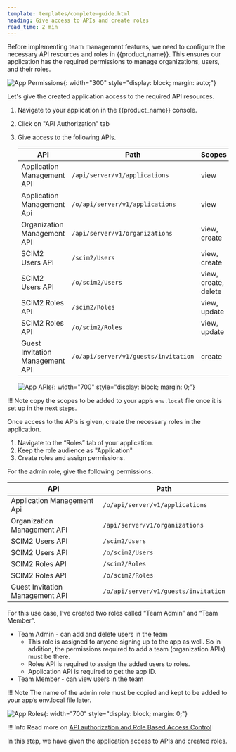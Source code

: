 ```yaml
---
template: templates/complete-guide.html
heading: Give access to APIs and create roles
read_time: 2 min
---
```


Before implementing team management features, we need to configure the necessary API resources and roles in {{product_name}}. This ensures our application has the required permissions to manage organizations, users, and their roles.

![App Permissions]({{base_path}}/complete-guides/nextjs-b2b/assets/img/image6.png){: width="300" style="display: block; margin: auto;"}  

Let's give the created application access to the required API resources.

1. Navigate to your application in the {{product_name}} console.
2. Click on "API Authorization" tab
3. Give access to the following APIs.

    | API                             | Path                                 | Scopes               |
    | ------------------------------- | ------------------------------------ | -------------------- |
    | Application Management API      | `/api/server/v1/applications`        | view                 |
    | Application Management Api      | `/o/api/server/v1/applications`      | view                 |
    | Organization Management API     | `/api/server/v1/organizations`       | view, create         |
    | SCIM2 Users API                 | `/scim2/Users`                       | view, create         |
    | SCIM2 Users API                 | `/o/scim2/Users`                     | view, create, delete |
    | SCIM2 Roles API                 | `/scim2/Roles`                       | view, update         |
    | SCIM2 Roles API                 | `/o/scim2/Roles`                     | view, update         |
    | Guest Invitation Management API | `/o/api/server/v1/guests/invitation` | create               |


    ![App APIs]({{base_path}}/complete-guides/nextjs-b2b/assets/img/image7.png){: width="700" style="display: block; margin: 0;"}  

!!! Note
    copy the scopes to be added to your app’s `env.local` file once it is set up in the next steps.

Once access to the APIs is given, create the necessary roles in the application. 

1. Navigate to the “Roles” tab of your application.
2. Keep the role audience as "Application"
3. Create roles and assign permissions.

For the admin role, give the following permissions.

| API                             | Path                                 |
| ------------------------------- | ------------------------------------ |
| Application Management Api      | `/o/api/server/v1/applications`      |
| Organization Management API     | `/api/server/v1/organizations`       |
| SCIM2 Users API                 | `/scim2/Users`                       |
| SCIM2 Users API                 | `/o/scim2/Users`                     |
| SCIM2 Roles API                 | `/scim2/Roles`                       |
| SCIM2 Roles API                 | `/o/scim2/Roles`                     |
| Guest Invitation Management API | `/o/api/server/v1/guests/invitation` |

For this use case, I’ve created two roles called “Team Admin” and “Team Member”. 

- Team Admin - can add and delete users in the team
	- This role is assigned to anyone signing up to the app as well. So in addition, the permissions required to add a team (organization APIs) must be there. 
	- Roles API is required to assign the added users to roles.
	- Application API is required to get the app ID.
- Team Member - can view users in the team

!!! Note
	The name of the admin role must be copied and kept to be added to your app’s env.local file later.

![App Roles]({{base_path}}/complete-guides/nextjs-b2b/assets/img/image8.png){: width="700" style="display: block; margin: 0;"}  

!!! Info
    Read more on [API authorization and Role Based Access Control]({{base_path}}/guides/authorization/api-authorization/api-authorization/)

In this step, we have given the application access to APIs and created roles.
